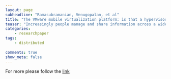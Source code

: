 ```yaml
---
layout: page
subheadline: "Ramasubramanian, Venugopalan, et al"
title: "The VMware mobile virtualization platform: is that a hypervisor in your pocket?"
teaser: "Increasingly people manage and share information across a wide variety of computing devices from cell phones to Internet services. Selective replication of content is essential because devices, especially portable ones, have limited resources for storage and communication. Cimbiosys is a novel replication platform that permits each device to define its own content-based filtering criteria and to share updates directly with other devices. In the face of fluid network connectivity, redefinable content filters, and changing content, Cimbiosys ensures two properties not achieved by previous systems. First, every device eventually stores exactly those items whose latest version matches its filter. Second, every device represents its replication-specific metadata in a compact form, with state proportional to the number of devices rather than the number of items. Such compact representation results in low data synchronization overhead, which permits ad hoc replication between newly encountered devices and frequent replication between established partners, even over low bandwidth wireless networks."
categories:
    - researchpaper  
tags:
    - distributed
      
comments: true
show_meta: false
---
```



For more please follow the [link](https://www.usenix.org/legacy/event/nsdi09/tech/full_papers/ramasubramanian/ramasubramanian.pdf)